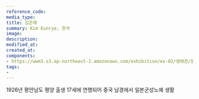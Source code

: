 ```yaml
---
reference_code:
media_type:
title: 김은례
summary: Kim Eunrye, 한국
image:
description:
modified_at:
created_at:
components:
- https://wwm3.s3.ap-northeast-2.amazonaws.com/exhibition/ex-02/생애관/할머니들/김은례.jpg
tags:
-
---
```


1926년 평안남도 평양 출생
17세에 연행되어 중국 남경에서 일본군성노예 생활